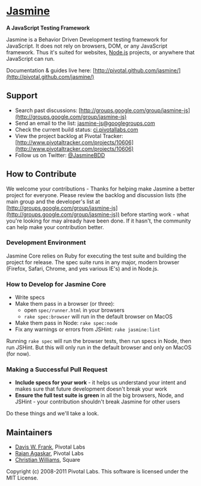 <a name="README">[Jasmine](http://pivotal.github.com/jasmine/)</a>
=======
**A JavaScript Testing Framework**

Jasmine is a Behavior Driven Development testing framework for JavaScript. It does not rely on browsers, DOM, or any JavaScript framework. Thus it's suited for websites, [Node.js](http://nodejs.org) projects, or anywhere that JavaScript can run.

Documentation & guides live here: [http://pivotal.github.com/jasmine/](http://pivotal.github.com/jasmine/)

## Support

* Search past discussions: [http://groups.google.com/group/jasmine-js](http://groups.google.com/group/jasmine-js)
* Send an email to the list: [jasmine-js@googlegroups.com](jasmine-js@googlegroups.com)
* Check the current build status: [ci.pivotallabs.com](http://ci.pivotallabs.com)
* View the project backlog at Pivotal Tracker: [http://www.pivotaltracker.com/projects/10606](http://www.pivotaltracker.com/projects/10606)
* Follow us on Twitter: [@JasmineBDD](http://twitter.com/JasmineBDD)

## How to Contribute

We welcome your contributions - Thanks for helping make Jasmine a better project for everyone. Please review the backlog and discussion lists (the main group and the developer's list at [http://groups.google.com/group/jasmine-js](http://groups.google.com/group/jasmine-js)) before starting work - what you're looking for may already have been done. If it hasn't, the community can help make your contribution better.

### Development Environment

Jasmine Core relies on Ruby for executing the test suite and building the project for release. The spec suite runs in any major, modern browser (Firefox, Safari, Chrome, and yes various IE's) and in Node.js.

### How to Develop for Jasmine Core

* Write specs
* Make them pass in a browser (or three):
  * open `spec/runner.html` in your browsers
  * `rake spec:browser` will run in the default browser on MacOS
* Make them pass in Node: `rake spec:node`
* Fix any warnings or errors from JSHint: `rake jasmine:lint`

Running `rake spec` will run the browser tests, then run specs in Node, then run JSHint. But this will only run in the default browser and only on MacOS (for now).


### Making a Successful Pull Request

* __Include specs for your work__ - it helps us understand your intent and makes sure that future development doesn't break your work
* __Ensure the full test suite is green__ in all the big browsers, Node, and JSHint - your contribution shouldn't break Jasmine for other users

Do these things and we'll take a look.

## Maintainers

* [Davis W. Frank](mailto:dwfrank@pivotallabs.com), Pivotal Labs
* [Rajan Agaskar](mailto:rajan@pivotallabs.com), Pivotal Labs
* [Christian Williams](mailto:antixian666@gmail.com), Square

Copyright (c) 2008-2011 Pivotal Labs. This software is licensed under the MIT License.
